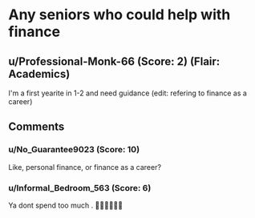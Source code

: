 # Any seniors who could help with finance
## u/Professional-Monk-66 (Score: 2) (Flair: Academics)
I'm a first yearite in 1-2 and need guidance
(edit: refering to finance as a career)


## Comments

### u/No_Guarantee9023 (Score: 10)
Like, personal finance, or finance as a career?


### u/Informal_Bedroom_563 (Score: 6)
Ya dont spend too much . 🤷‍♀️🤷‍♀️🤷‍♀️




